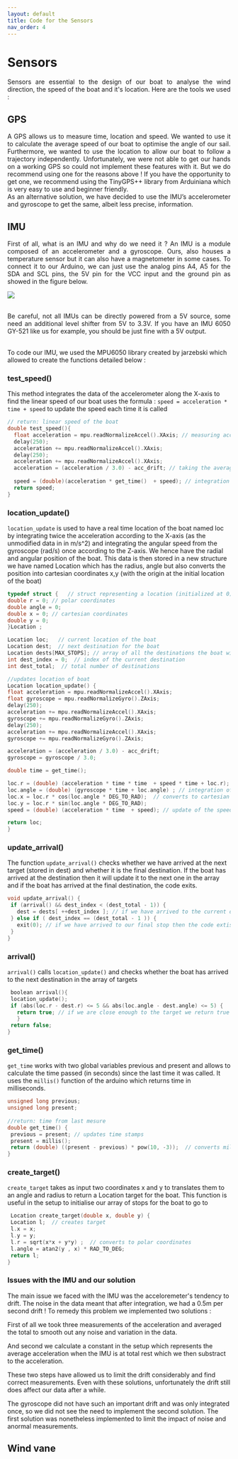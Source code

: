 ```yaml
---
layout: default
title: Code for the Sensors
nav_order: 4
---
```


# Sensors

<div style="text-align: justify"> Sensors are essential to the design of our boat to analyse the wind direction, the speed of the boat and it's location. Here are the tools we used : 
</div>

## GPS 
  
<div style="text-align: justify"> A GPS allows us to measure time, location and speed. We wanted to use it to calculate the average speed of our boat to optimise the angle of our sail. Furthermore, we wanted to use the location to allow our boat to follow a trajectory independently. Unfortunately, we were not able to get our hands on a working GPS so could not implement these features with it. But we do recommend using one for the reasons above ! If you have the opportunity to get one, we recommend using the TinyGPS++ library from Arduiniana which is very easy to use and beginner friendly. 
<br/>
As an alternative solution, we have decided to use the IMU’s accelerometer and gyroscope to get the same, albeit less precise, information. 
</div>

## IMU
  
 <div style="text-align: justify"> First of all, what is an IMU and why do we need it ? An IMU is a module composed of an accelerometer and a gyroscope. Ours, also houses a temperature sensor but it can also have a magnetometer in some cases. To connect it to our Arduino, we can just use the analog pins A4, A5 for the SDA and SCL pins, the 5V pin for the VCC input and the ground pin as showed in the figure below. 
 </div>
  
   ![](assets/IMU.png)
  
<br>
 <div style="text-align: justify"> Be careful, not all IMUs can be directly powered from a 5V source, some need an additional level shifter from 5V to 3.3V. If you have an IMU 6050 GY-521 like us for example, you should be just fine with a 5V output. </div>
  
 <br>
  
 To code our IMU, we used the MPU6050 library created by jarzebski which allowed to create the functions detailed below : 
  
### test_speed() 
  
  This method integrates the data of the accelerometer along the X-axis to find the linear speed of our boat uses the formula : `speed = acceleration * time + speed` to update the speed each time it is called
  
  ```c++
// return: linear speed of the boat
double test_speed(){                 
    float acceleration = mpu.readNormalizeAccel().XAxis; // measuring acceleration three times
    delay(250);
    acceleration += mpu.readNormalizeAccel().XAxis;
    delay(250);
    acceleration += mpu.readNormalizeAccel().XAxis; 
    acceleration = (acceleration / 3.0) - acc_drift; // taking the average and substracting drift
    
    speed = (double)(acceleration * get_time()  + speed); // integration of the acceleration
    return speed;
}
```
  
  
### location_update()
  
  `location_update` is used to have a real time location of the boat named loc by integrating twice the acceleration according to the X-axis (as the unmodified data in in m/s^2) and integrating the angular speed from the gyroscope (rad/s) once according to the Z-axis. We hence have the radial and angular position of the boat. This data is then stored in a new structure we have named Location which has the radius, angle but also converts the position into cartesian coordinates x,y (with the origin at the initial location of the boat)
  
   ```c++
 typedef struct {   // struct representing a location (initialized at 0)
  double r = 0; // polar coordinates
  double angle = 0;
  double x = 0; // cartesian coordinates
  double y = 0;
}Location ;
  
Location loc;   // current location of the boat
Location dest;  // next destination for the boat
Location dests[MAX_STOPS]; // array of all the destinations the boat will reach
int dest_index = 0;  // index of the current destination
int dest_total;  // total number of destinations
  
//updates location of boat
Location location_update() {
   float acceleration = mpu.readNormalizeAccel().XAxis;
   float gyroscope = mpu.readNormalizeGyro().ZAxis;
   delay(250);
   acceleration += mpu.readNormalizeAccel().XAxis;
   gyroscope += mpu.readNormalizeGyro().ZAxis;
   delay(250);
   acceleration += mpu.readNormalizeAccel().XAxis;
   gyroscope += mpu.readNormalizeGyro().ZAxis;
   
   acceleration = (acceleration / 3.0) - acc_drift;
   gyroscope = gyroscope / 3.0;
   
   double time = get_time();
   
   loc.r = (double) (acceleration * time * time  + speed * time + loc.r); // double integration of the X-axis acceleration
   loc.angle = (double) (gyroscope * time + loc.angle) ; // integration of the angular speed
   loc.x = loc.r * cos(loc.angle * DEG_TO_RAD);  // converts to cartesian coordinates
   loc.y = loc.r * sin(loc.angle * DEG_TO_RAD);
   speed = (double) (acceleration * time  + speed); // update of the speed to keep an accurate number
   
   return loc;
}
```
  
### update_arrival()

  The function `update_arrival()` checks whether we have arrived at the next target (stored in dest) and whether it is the final destination. If the boat has arrived at the destination then it will update it to the next one in the array and if the boat has arrived at the final destination, the code exits.
  
 ```c++  
void update_arrival() {
  if (arrival() && dest_index < (dest_total - 1)) {
    dest = dests[ ++dest_index ]; // if we have arrived to the current destination then the destination is updated to the next location in the array
  } else if ( dest_index == (dest_total - 1 )) {
    exit(0); // if we have arrived to our final stop then the code extis
  }
}
```
  
### arrival()

  `arrival()` calls `location_update()` and checks whether the boat has arrived to the next destination in the array of targets
  
 ```c++
  boolean arrival(){
  location_update();  
  if (abs(loc.r - dest.r) <= 5 && abs(loc.angle - dest.angle) <= 5) {
    return true; // if we are close enough to the target we return true
    }
  return false;
}
```
  
### get_time()
  
  `get_time` works with two global variables previous and present and allows to calculate the time passed (in seconds) since the last time it was called. It uses the `millis()` function of the arduino which returns time in milliseconds. 
  
 ```c++  
unsigned long previous;
unsigned long present;
  
//return: time from last mesure
double get_time() {
  previous = present; // updates time stamps
  present = millis();
  return (double) ((present - previous) * pow(10, -3));  // converts milliseconds to seconds
}
```

  
### create_target()
  
  `create_target` takes as input two coordinates x and y to translates them to an angle and radius to return a Location target for the boat. This function is useful in the setup to initialise our array of stops for the boat to go to
  
 ```c++
  Location create_target(double x, double y) {
  Location l;  // creates target
  l.x = x;
  l.y = y;
  l.r = sqrt(x*x + y*y) ;  // converts to polar coordinates
  l.angle = atan2(y , x) * RAD_TO_DEG;  
  return l;
}
```
### Issues with the IMU and our solution

The main issue we faced with the IMU was the acceloremeter's tendency to drift. The noise in the data meant that after integration, we had a 0.5m per second drift ! To remedy this problem we implemented two solutions : </div>

First of all we took three measurements of the acceleration and averaged the total to smooth out any noise and variation in the data. </div>

And second we calculate a constant in the setup which represents the average acceleration when the IMU is at total rest which we then substract to the acceleration. </div>

These two steps have allowed us to limit the drift considerably and find correct measurements. Even with these solutions, unfortunately the drift still does affect our data after a while. </div>

The gyroscope did not have such an important drift and was only integrated once, so we did not see the need to implement the second solution. The first solution was nonetheless implemented to limit the impact of noise and anormal measurements. 


  
## Wind vane

